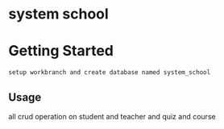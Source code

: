 # system school


# Getting Started
    setup workbranch and create database named system_school



## Usage
all crud operation on student and teacher
and quiz and course


